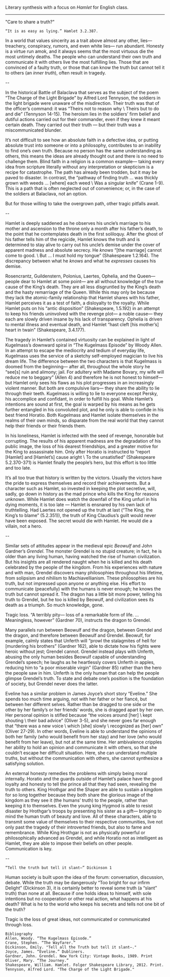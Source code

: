 Literary synthesis with a focus on *Hamlet* for English class.

---

"Care to share a truth?"

    “It is as easy as lying.” Hamlet 3.2.387.

In a world that values sincerity as a trait above almost any other, lies— treachery, conspiracy, rumors, and even white lies— run abundant. Honesty is a virtue run amok, and it always seems that the most virtuous die the most untimely deaths. The people who can understand their own truth and communicate it with others live the most fulfilling lies. Those that are convinced of a faulty truth, or those that can know the truth but cannot tell it to others (an *inner truth*), often result in tragedy.

--

In the historical Battle of Balaclava that serves as the subject of the poem “The Charge of the Light Brigade” by Alfred Lord Tennyson, the soldiers in the light brigade were unaware of the misdirection. Their truth was that of the officer’s command: it was “Theirs not to reason why \ Theirs but to do and die” (Tennyson 14-15). The heroism lies in the soldiers’ firm belief and dutiful actions carried out for their commander, even if they knew it meant certain death. They carried out their truth — but their truth was a miscommunicated blunder.

It’s not difficult to see how an absolute faith in a defective idea, or putting absolute trust into someone or into a philosophy, contributes to an inability to find one’s own truth. Because no person has the same understanding as others, this means the ideas are already thought out and there is no need to challenge them. Blind faith in a religion is a common example— taking every idea from scripture literally without any interpretation or skepticism is a recipe for catastrophe. The path has already been trodden, but it may be paved to disaster. In contrast, the “pathway of finding truth … was thickly grown with weeds … [where] each weed \ Was a singular knife” (Crane 1-9). This is a path that is often neglected out of convenience; or, in the case of the soldiers at Balaclava, not an option.

But for those willing to take the overgrown path, other tragic pitfalls await.

--

Hamlet is deeply saddened as he observes his uncle’s marriage to his mother and ascension to the throne only a month after his father’s death, to the point that he contemplates death in the first soliloquy. After the ghost of his father tells him of the regicide, Hamlet knows the truth and is determined to stay alive to carry out his uncle’s demise under the cover of apparent madness and absolute secrecy. He *knows* “[the marriage] cannot come to good. \ But … I must hold my tongue” (Shakespeare 1.2.164). The discrepancy between what he *knows* and what he *expresses* causes his demise.

Rosencrantz, Guildenstern, Polonius, Laertes, Ophelia, and the Queen— people dear to Hamlet at some point— are all without knowledge of the true cause of the King’s death. They are all less disgruntled by the King’s death and the hasty remarriage of the Queen. While this may only be because they lack the atomic-family relationship that Hamlet shares with his father, Hamlet perceives it as a test of faith, a disloyalty to the royalty. While Hamlet puts on his “antic disposition” (Shakespeare, 1.5.192) in an attempt to keep his friends uninvolved with the revenge plot— a noble cause— they each are slowly driven insane by his lack of transparency. Ophelia is driven to mental illness and eventual death, and Hamlet “hast cleft [his mother’s] heart in twain” (Shakespeare, 3.4.177).

The tragedy in Hamlet’s contained virtuosity can be explained in light of Kugelmass’s downward spiral in “The Kugelmass Episode” by Woody Allen. In an attempt to escape the mediocrity and tedium of everyday life, Kugelmass uses the service of a sketchy self-employed magician to live his dream life. The difference between the two characters is that Kugelmass is doomed from the beginning— after all, throughout the whole story he “see[s] ruin and alimony; jail. For adultery with Madame Bovary, my wife will reduce me to beggary” (Allen 4) and therefore he is not honest to himself— but Hamlet only sees his flaws as his plot progresses in an increasingly violent manner. But both are compulsive liars— they share the ability to lie through their teeth. Kugelmass is willing to lie to everyone except Persky, his accomplice and confidant, in order to fulfill his goal. While Hamlet’s intentions are sound at first, the goal is warped by his means as he gets further entangled in his convoluted plot, and he only is able to confide in his best friend Horatio. Both Kugelmass and Hamlet isolate themselves in the realms of their own minds, so disparate from the real world that they cannot help their friends or their friends them.

In his loneliness, Hamlet is infected with the seed of revenge, honorable but corrupting. The results of his apparent madness are the degradation of his public image, the loss of his dearest friendships, and a greater motive for the King to assassinate him. Only after Horatio is instructed to “report [Hamlet] and [Hamlet’s] cause aright \ To the unsatisfied” (Shakespeare 5.2.370-371) is Hamlet finally the people’s hero, but this effort is too little and too late.

It’s all too true that history is written by the victors. Usually the victors have the pride to express themselves and record their achievements. But a character such as Hamlet, so invested in keeping the plot secretive, will, sadly, go down in history as the mad prince who kills the King for reasons unknown. While Hamlet does watch the downfall of the King unfurl in his dying moments, it is too late — Hamlet is ensnared by his own lack of truthtelling. Had Laertes not opened up the truth at last (“The King, the King’s to blame” (5.2.351)), the truth of King Claudius’s guilt would never have been exposed. The secret would die with Hamlet. He would die a villain, not a hero.

--

Similar sets of attitudes appear in the medieval epic *Beowulf* and John Gardner’s *Grendel*. The monster Grendel is no stupid creature; in fact, he is older than any living human, having watched the rise of human civilization. But his insights are all rendered naught when he is killed and his death celebrated by the people of the kingdom. From his experiences with nature and with man, Grendel discovers many philosophies throughout his lifetime, from solipsism and nihilism to Machiavellianism. These philosophies are his truth, but not impressed upon anyone or anything else. His effort to communicate (peacefully) with the humans is never enough; he knows the truth but cannot spread it. The dragon has a little bit more power, telling his truth to Grendel, but he too is killed by Beowulf, and civilization sees its death as a triumph. So much knowledge, gone.

Tragic loss. “A terribly pity— loss of a remarkable form of life. … Meaningless, however” (Gardner 70), instructs the dragon to Grendel.

Many parallels run between Beowulf and the dragon, between Grendel and the dragon, and therefore between Beowulf and Grendel. Beowulf, for example, calmly states that Unferth will “prowl the stalagmites of hell for [murdering his brothers” (Gardner 162), able to dictate how his fights were heroic without jest; Grendel cannot. Grendel instead plays with Unferth, abusing the only human besides Beowulf capable of understanding Grendel’s speech; he laughs as he heartlessly covers Unferth in apples, reducing him to “a poor miserable virgin” (Gardner 85) rather than the hero the people saw in him. Unferth is the only human that can help the people glimpse Grendel’s truth. To state and debate one’s position is the foundation of society, but Grendel never does the latter.

Eveline has a similar problem in James Joyce’s short story “Eveline.” She spends too much time arguing, not with her father or her fiancé, but between her different selves. Rather than be dragged to one side or the other by her family’s or her friends’ words, she is dragged apart by her own. Her personal opinion is stifled because “the voices around [her] \ kept shouting \ their bad advice” (Oliver 3-5), and she never goes far enough that “there was a new voice \ which [she] slowly \ recognized as [her] own” (Oliver 27-29).  In other words, Eveline is able to understand the opinions of both her family (who would benefit from her stay) and her love (who would benefit from her leave), but not at the same time. Her ambivalence cripples her ability to hold an opinion and communicate it with others, so that she couldn’t escape her difficult situation. Here, she can understand multiple truths, but without the communication with others, she cannot synthesize a satisfying solution.

An external honesty remedies the problems with simply being moral internally. Horatio and the guards outside of Hamlet’s palace have the good loyalty and honesty to tell the prince all that they had seen, revealing the truth to others. King Hrothgar and the Shaper are able to sustain a kingdom for so long together because they both share the glorious image of the kingdom as they see it (the humans’ truth) to the people, rather than keeping it to themselves. Even the young king Hygmod is able to resist disaster by Hrothgar’s troops by presenting his sister as a gift— bringing to mind the human truth of beauty and love. All of these characters, able to transmit some value of themselves to their respective communities, live not only past the tragedy of their introverted friends, but also to fame and remembrance. While King Hrothgar is not as physically powerful or philosophically advanced as Grendel, and while Horatio not as intelligent as Hamlet, they are able to impose their beliefs on other people.
Communication is key.

--

    “Tell the truth but tell it slant—” Dickinson 1

Human society is built upon the idea of the forum: conversation, discussion, debate. While the truth may be dangerously “Too bright for our infirm Delight” (Dickinson 3), it is certainly better to reveal some truth (a “slant” truth) than none at all. Because if one holds ideas to himself, with sole intentions but no cooperation or other real action, what happens at his death? What is he to the world who keeps his secrets and tells not one bit of the truth?

Tragic is the loss of great ideas, not communicated or communicated through loss.

    Bibliography
    Allen, Woody. “The Kugelmass Episode.”
    Crane, Stephen. “The Wayfarer.”
    Dickinson, Emily. "Tell all the Truth but tell it slant—."
    Joyce, James. “Eveline.” Dubliners.
    Gardner, John. Grendel. New York City: Vintage Books, 1989. Print
    Oliver, Mary. “The Journey.”
    Shakespeare, William. Hamlet. Folger Shakespeare Library, 2012. Print.
    Tennyson, Alfred Lord. "The Charge of the Light Brigade."